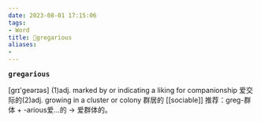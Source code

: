 ```yaml
---
date: 2023-08-01 17:15:06
tags: 
- Word
title: 📖gregarious
aliases: 
- 
---
```


<pre><strong>gregarious</strong></pre>

[grɪ'geərɪəs]
(1)adj. marked by or indicating a liking for companionship 爱交际的(2)adj. growing in a cluster or colony 群居的
[[sociable]]
推荐：greg-群体 + -arious爱…的 → 爱群体的。